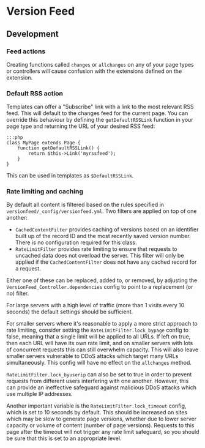 # Version Feed

## Development

### Feed actions

Creating functions called `changes` or `allchanges` on any of your page types or controllers will cause confusion with
the extensions defined on the extension.

### Default RSS action

Templates can offer a "Subscribe" link with a link to the most relevant RSS feed. This will default to the changes feed
for the current page. You can override this behaviour by defining the `getDefaultRSSLink` function in your page type
and returning the URL of your desired RSS feed:

	:::php
	class MyPage extends Page {
		function getDefaultRSSLink() {
			return $this->Link('myrssfeed');
		}
	}

This can be used in templates as `$DefaultRSSLink`.

### Rate limiting and caching

By default all content is filtered based on the rules specified in `versionfeed/_config/versionfeed.yml`.
Two filters are applied on top of one another:

 * `CachedContentFilter` provides caching of versions based on an identifier built up of the record ID and the 
   most recently saved version number. There is no configuration required for this class.
 * `RateLimitFilter` provides rate limiting to ensure that requests to uncached data does not overload the 
   server. This filter will only be applied if the `CachedContentFilter` does not have any cached record
  for a request.

Either one of these can be replaced, added to, or removed, by adjusting the `VersionFeed_Controller.dependencies`
config to point to a replacement (or no) filter.

For large servers with a high level of traffic (more than 1 visits every 10 seconds) the default settings should
be sufficient.

For smaller servers where it's reasonable to apply a more strict approach to rate limiting, consider setting the
`RateLimitFilter.lock_bypage` config to false, meaning that a single limit will be applied to all URLs.
If left on true, then each URL will have its own rate limit, and on smaller servers with lots of
concurrent requests this can still overwhelm capacity. This will also leave smaller servers vulnerable to DDoS
attacks which target many URLs simultaneously. This config will have no effect on the `allchanges` method.

`RateLimitFilter.lock_byuserip` can also be set to true in order to prevent requests from different users
interfering with one another. However, this can provide an ineffective safeguard against malicious DDoS attacks
which use multiple IP addresses.

Another important variable is the `RateLimitFilter.lock_timeout` config, which is set to 10 seconds by default.
This should be increased on sites which may be slow to generate page versions, whether due to lower
server capacity or volume of content (number of page versions). Requests to this page after the timeout
will not trigger any rate limit safeguard, so you should be sure that this is set to an appropriate level.
